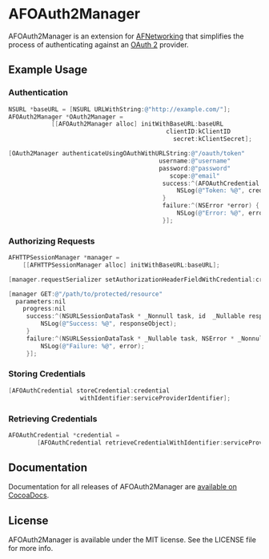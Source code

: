# AFOAuth2Manager

AFOAuth2Manager is an extension for [AFNetworking](http://github.com/AFNetworking/AFNetworking/) that simplifies the process of authenticating against an [OAuth 2](https://tools.ietf.org/html/rfc6749) provider.

## Example Usage

### Authentication

```objective-c
NSURL *baseURL = [NSURL URLWithString:@"http://example.com/"];
AFOAuth2Manager *OAuth2Manager =
            [[AFOAuth2Manager alloc] initWithBaseURL:baseURL
                                            clientID:kClientID
                                              secret:kClientSecret];

[OAuth2Manager authenticateUsingOAuthWithURLString:@"/oauth/token"
                                          username:@"username"
                                          password:@"password"
                                             scope:@"email"
                                           success:^(AFOAuthCredential *credential) {
                                               NSLog(@"Token: %@", credential.accessToken);
                                           }
                                           failure:^(NSError *error) {
                                               NSLog(@"Error: %@", error);
                                           }];
```

### Authorizing Requests

```objective-c
AFHTTPSessionManager *manager =
    [[AFHTTPSessionManager alloc] initWithBaseURL:baseURL];

[manager.requestSerializer setAuthorizationHeaderFieldWithCredential:credential];

[manager GET:@"/path/to/protected/resource"
  parameters:nil
    progress:nil
     success:^(NSURLSessionDataTask * _Nonnull task, id  _Nullable responseObject) {
         NSLog(@"Success: %@", responseObject);
     }
     failure:^(NSURLSessionDataTask * _Nullable task, NSError * _Nonnull error) {
         NSLog(@"Failure: %@", error);
     }];
```

### Storing Credentials

```objective-c
[AFOAuthCredential storeCredential:credential
                    withIdentifier:serviceProviderIdentifier];
```

### Retrieving Credentials

```objective-c
AFOAuthCredential *credential =
        [AFOAuthCredential retrieveCredentialWithIdentifier:serviceProviderIdentifier];
```

## Documentation

Documentation for all releases of AFOAuth2Manager are [available on CocoaDocs](http://cocoadocs.org/docsets/AFOAuth2Manager/).


## License

AFOAuth2Manager is available under the MIT license. See the LICENSE file for more info.
